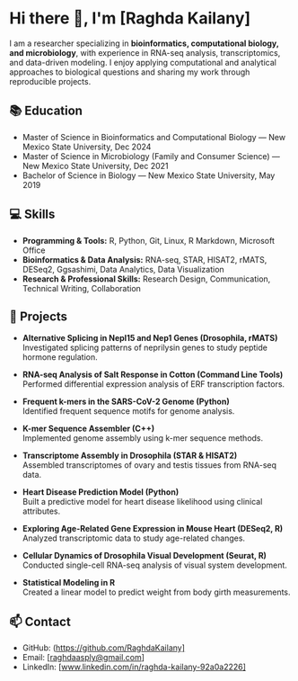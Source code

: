 # Hi there 👋, I'm [Raghda Kailany]

I am a researcher specializing in **bioinformatics, computational biology, and microbiology**, with experience in RNA-seq analysis, transcriptomics, and data-driven modeling. I enjoy applying computational and analytical approaches to biological questions and sharing my work through reproducible projects.

## 📚 Education
- Master of Science in Bioinformatics and Computational Biology — New Mexico State University, Dec 2024  
- Master of Science in Microbiology (Family and Consumer Science) — New Mexico State University, Dec 2021  
- Bachelor of Science in Biology — New Mexico State University, May 2019  

## 💻 Skills
- **Programming & Tools:** R, Python, Git, Linux, R Markdown, Microsoft Office  
- **Bioinformatics & Data Analysis:** RNA-seq, STAR, HISAT2, rMATS, DESeq2, Ggsashimi, Data Analytics, Data Visualization  
- **Research & Professional Skills:** Research Design, Communication, Technical Writing, Collaboration  

## 📂 Projects
- **Alternative Splicing in Nepl15 and Nep1 Genes (Drosophila, rMATS)**  
  Investigated splicing patterns of neprilysin genes to study peptide hormone regulation.  

- **RNA-seq Analysis of Salt Response in Cotton (Command Line Tools)**  
  Performed differential expression analysis of ERF transcription factors.  

- **Frequent k-mers in the SARS-CoV-2 Genome (Python)**  
  Identified frequent sequence motifs for genome analysis.  

- **K-mer Sequence Assembler (C++)**  
  Implemented genome assembly using k-mer sequence methods.  

- **Transcriptome Assembly in Drosophila (STAR & HISAT2)**  
  Assembled transcriptomes of ovary and testis tissues from RNA-seq data.  

- **Heart Disease Prediction Model (Python)**  
  Built a predictive model for heart disease likelihood using clinical attributes.  

- **Exploring Age-Related Gene Expression in Mouse Heart (DESeq2, R)**  
  Analyzed transcriptomic data to study age-related changes.  

- **Cellular Dynamics of Drosophila Visual Development (Seurat, R)**  
  Conducted single-cell RNA-seq analysis of visual system development.  

- **Statistical Modeling in R**  
  Created a linear model to predict weight from body girth measurements.  

## 📫 Contact
- GitHub: (https://github.com/RaghdaKailany]  
- Email: [raghdaasply@gmail.com]  
- LinkedIn: [www.linkedin.com/in/raghda-kailany-92a0a2226]  
